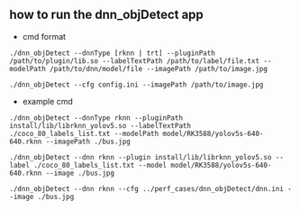 ## how to run the dnn_objDetect app

- cmd format

` ./dnn_objDetect --dnnType [rknn | trt] --pluginPath /path/to/plugin/lib.so --labelTextPath /path/to/label/file.txt --modelPath /path/to/dnn/model/file --imagePath /path/to/image.jpg `

` ./dnn_objDetect --cfg config.ini --imagePath /path/to/image.jpg `

- example cmd

` ./dnn_objDetect --dnnType rknn --pluginPath install/lib/librknn_yolov5.so --labelTextPath ./coco_80_labels_list.txt --modelPath model/RK3588/yolov5s-640-640.rknn --imagePath ./bus.jpg `


` ./dnn_objDetect --dnn rknn --plugin install/lib/librknn_yolov5.so --label ./coco_80_labels_list.txt --model model/RK3588/yolov5s-640-640.rknn --image ./bus.jpg `

` ./dnn_objDetect --dnn rknn --cfg ../perf_cases/dnn_objDetect/dnn.ini --image ./bus.jpg `